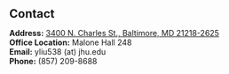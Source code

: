 <h1 id="contact"></h1>

<h2 style="margin: 60px 0px 10px;">Contact</h2>

**Address:** [3400 N. Charles St., Baltimore, MD 21218-2625](https://www.google.com/maps/place/Malone+Hall,+3400+N+Charles+St,+Baltimore,+MD+21218/@39.3262085,-76.6253679,17z/data=!3m1!4b1!4m6!3m5!1s0x89c804de59b4d18d:0x2d92398f0946a9ad!8m2!3d39.3262044!4d-76.6208832!16s%2Fg%2F11b6g45l_1?coh=164777&entry=tt)
<br>
**Office Location:** Malone Hall 248
<br>
**Email:** yliu538 (at) jhu.edu
<br>
**Phone:** (857) 209-8688
